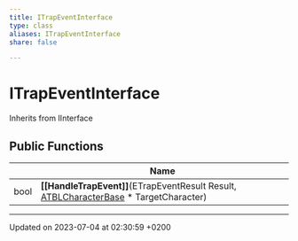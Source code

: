```yaml
---
title: ITrapEventInterface
type: class
aliases: ITrapEventInterface
share: false

---
```


# ITrapEventInterface





Inherits from IInterface

## Public Functions

|                | Name           |
| -------------- | -------------- |
| bool | **[[HandleTrapEvent]]**(ETrapEventResult Result, [ATBLCharacterBase](/docs/SDK/Source/Classes/classATBLCharacterBase.md) * TargetCharacter) |

-------------------------------

Updated on 2023-07-04 at 02:30:59 +0200